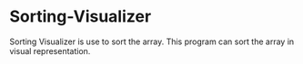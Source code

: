# Sorting-Visualizer

Sorting Visualizer is use to sort the array.
This program can sort the array in visual representation.
